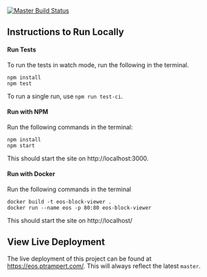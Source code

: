 [![Master Build Status](https://jenkins.ptrampert.com/buildStatus/icon?job=PaulTrampert%2Feos-block-viewer%2Fmaster)](https://jenkins.ptrampert.com/job/PaulTrampert/job/eos-block-viewer/job/master/)

## Instructions to Run Locally
#### Run Tests
To run the tests in watch mode, run the following in the terminal.
```
npm install
npm test
```

To run a single run, use `npm run test-ci`.

#### Run with NPM
Run the following commands in the terminal:
```
npm install
npm start
```

This should start the site on http://localhost:3000.


#### Run with Docker
Run the following commands in the terminal
```
docker build -t eos-block-viewer .
docker run --name eos -p 80:80 eos-block-viewer
```

This should start the site on http://localhost/

## View Live Deployment
The live deployment of this project can be found at https://eos.ptrampert.com/. This will always reflect the latest `master`.
